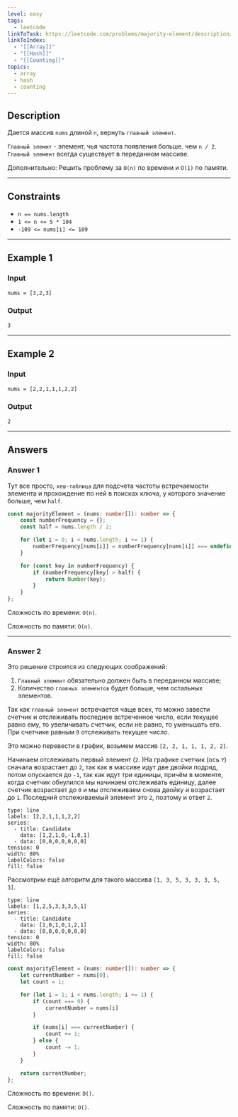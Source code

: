 ```yaml
---
level: easy
tags:
  - leetcode
linkToTask: https://leetcode.com/problems/majority-element/description/
linkToIndex:
  - "[[Array]]"
  - "[[Hash]]"
  - "[[Counting]]"
topics:
  - array
  - hash
  - counting
---
```

## Description

Дается массив `nums` длиной `n`, вернуть `главный элемент`.

`Главный элемнт` - элемент, чья частота появления больше. чем `n / 2`. `Главный элемент` всегда существует в переданном массиве.

Дополнительно: Решить проблему за `O(n)` по времени и `O(1)` по памяти.

---
## Constraints

- `n == nums.length`
- `1 <= n <= 5 * 104`
- `-109 <= nums[i] <= 109`

---
## Example 1

### Input

```
nums = [3,2,3]
```
### Output

```
3
```

---
## Example 2

### Input

```
nums = [2,2,1,1,1,2,2]
```
### Output

```
2
```

---
## Answers

### Answer 1

Тут все просто, `хеш-таблица` для подсчета частоты встречаемости элемента и прохождение по ней в поисках ключа, у которого значение больше, чем `half`.

```typescript
const majorityElement = (nums: number[]): number => {
	const numberFrequency = {};
	const half = nums.length / 2;

	for (let i = 0; i < nums.length; i += 1) {
		numberFrequency[nums[i]] = numberFrequency[nums[i]] === undefined ? 1 : numberFrequency[nums[i]] + 1;
	}

	for (const key in numberFrequency) {
		if (numberFrequency[key] > half) {
			return Number(key);
		}
	}
};
```

Сложность по времени: `O(n)`.

Сложность по памяти: `O(n)`.

---
### Answer 2

Это решение строится из следующих соображений:
1. `Главный элемент` обязательно должен быть в переданном массиве;
2. Количество `главных элементов` будет больше, чем остальных элементов.

Так как `главный элемент` встречается чаще всех, то можно завести счетчик и отслеживать последнее встреченное число, если текущее равно ему, то увеличивать счетчик, если не равно, то уменьшать его. При счетчике равным `0` отслеживать текущее число. 

Это можно перевести в график, возьмем массив `[2, 2, 1, 1, 1, 2, 2]`.

Начинаем отслеживать первый элемент (`2`. )На графике счетчик (ось `Y`) сначала возрастает до `2`, так как в массиве идут две двойки подряд, потом опускается до `-1`, так как идут три единицы, причём в моменте, когда счетчик обнулился мы начинаем отслеживать единицу, далее счетчик возрастает до `0` и мы отслеживаем снова двойку и возрастает до `1`. Последний отслеживаемый элемент это `2`, поэтому и ответ `2`.

```chart
type: line
labels: [2,2,1,1,1,2,2]
series:
  - title: Candidate
    data: [1,2,1,0,-1,0,1]
  - data: [0,0,0,0,0,0,0]
tension: 0
width: 80%
labelColors: false
fill: false
```

Рассмотрим ещё алгоритм для такого массива `[1, 3, 5, 3, 3, 3, 5, 3]`.

```chart
type: line
labels: [1,2,5,3,3,3,5,1]
series:
  - title: Candidate
    data: [1,0,1,0,1,2,1]
  - data: [0,0,0,0,0,0,0]
tension: 0
width: 80%
labelColors: false
fill: false
```


```typescript
const majorityElement = (nums: number[]): number => {
	let currentNumber = nums[0];
	let count = 1;

	for (let i = 1; i < nums.length; i += 1) {
		if (count === 0) {
			currentNumber = nums[i]
		}

		if (nums[i] === currentNumber) {
			count += 1;
		} else {
			count -= 1;
		}
	}

	return currentNumber;
};
```

Сложность по времени: `O()`.

Сложность по памяти: `O()`.


